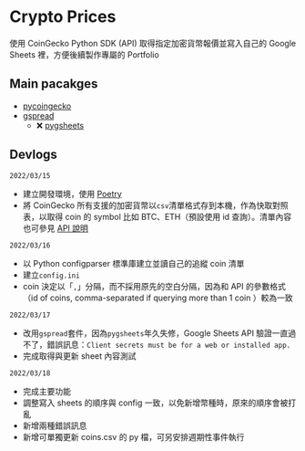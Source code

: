 # Crypto Prices
使用 CoinGecko Python SDK (API) 取得指定加密貨幣報價並寫入自己的 Google Sheets 裡，方便後續製作專屬的 Portfolio

## Main pacakges
- [pycoingecko](https://github.com/man-c/pycoingecko)
- [gspread](https://github.com/burnash/gspread)
  - ❌ [pygsheets](https://github.com/nithinmurali/pygsheets)


## Devlogs
`2022/03/15`
- 建立開發環境，使用 [Poetry](https://python-poetry.org/)
- 將 CoinGecko 所有支援的加密貨幣以`csv`清單格式存到本機，作為快取對照表，以取得 coin 的 symbol 比如 BTC、ETH（預設使用 id 查詢）。清單內容也可參見 [API 說明](https://www.coingecko.com/en/api/documentation)

`2022/03/16`
- 以 Python configparser 標準庫建立並讀自己的追縱 coin 清單
- 建立`config.ini`
- coin 決定以「`,`」分隔，而不採用原先的空白分隔，因為和 API 的參數格式（id of coins, comma-separated if querying more than 1 coin
）較為一致

`2022/03/17`
- 改用`gspread`套件，因為`pygsheets`年久失修，Google Sheets API 驗證一直過不了，錯誤訊息：`Client secrets must be for a web or installed app.`
- 完成取得與更新 sheet 內容測試

`2022/03/18`
- 完成主要功能
- 調整寫入 sheets 的順序與 config 一致，以免新增幣種時，原來的順序會被打亂
- 新增兩種錯誤訊息
- 新增可單獨更新 coins.csv 的 py 檔，可另安排週期性事件執行